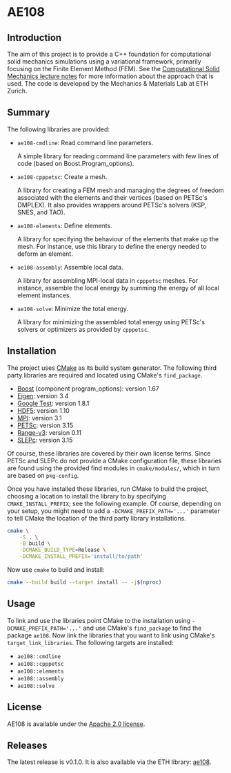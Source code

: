 <!---
 © 2020 ETH Zurich, Mechanics and Materials Lab
 © 2020 California Institute of Technology

 Licensed under the Apache License, Version 2.0 (the "License");
 you may not use this file except in compliance with the License.
 You may obtain a copy of the License at

 http://www.apache.org/licenses/LICENSE-2.0

 Unless required by applicable law or agreed to in writing, software
 distributed under the License is distributed on an "AS IS" BASIS,
 WITHOUT WARRANTIES OR CONDITIONS OF ANY KIND, either express or implied.
 See the License for the specific language governing permissions and
 limitations under the License.
-->

# AE108

## Introduction

The aim of this project is to provide a C++ foundation for computational solid mechanics simulations using a variational framework, primarily focusing on the Finite Element Method (FEM).
See the [Computational Solid Mechanics lecture notes](https://www.mm.ethz.ch/) for more information about the approach that is used.
The code is developed by the Mechanics & Materials Lab at ETH Zurich.

## Summary

The following libraries are provided:

- ```ae108-cmdline```: Read command line parameters.

    A simple library for reading command line parameters with few lines of code (based on Boost.Program_options).

- ```ae108-cpppetsc```: Create a mesh.

    A library for creating a FEM mesh and managing the degrees of freedom associated with the elements and their vertices (based on PETSc's DMPLEX). It also provides wrappers around PETSc's solvers (KSP, SNES, and TAO).

- ```ae108-elements```: Define elements.

    A library for specifying the behaviour of the elements that make up the mesh. For instance, use this library to define the energy needed to deform an element.

- ```ae108-assembly```: Assemble local data.

    A library for assembling MPI-local data in ```cpppetsc``` meshes. For instance, assemble the local energy by summing the energy of all local element instances.

- ```ae108-solve```: Minimize the total energy.

    A library for minimizing the assembled total energy using PETSc's solvers or optimizers as provided by ```cpppetsc```.

## Installation

The project uses [CMake](https://cmake.org) as its build system generator. The following third party libraries are required and located using CMake's ```find_package```.

- [Boost](https://www.boost.org) (component program_options): version 1.67
- [Eigen](http://eigen.tuxfamily.org): version 3.4
- [Google Test](https://github.com/google/googletest): version 1.8.1
- [HDF5](https://www.hdfgroup.org/solutions/hdf5/): version 1.10
- [MPI](https://cmake.org/cmake/help/latest/module/FindMPI.html): version 3.1
- [PETSc](https://www.mcs.anl.gov/petsc/): version 3.15
- [Range-v3](https://github.com/ericniebler/range-v3): version 0.11
- [SLEPc](https://slepc.upv.es/): version 3.15

Of course, these libraries are covered by their own license terms. Since PETSc and SLEPc do not provide a CMake configuration file, these libraries are found using the provided find modules in ```cmake/modules/```, which in turn are based on ```pkg-config```.

Once you have installed these libraries, run CMake to build the project, choosing a location to install the library to by specifying ```CMAKE_INSTALL_PREFIX```; see the following example. Of course, depending on your setup, you might need to add a ```-DCMAKE_PREFIX_PATH='...'``` parameter to tell CMake the location of the third party library installations.

```bash
cmake \
    -S . \
    -B build \
    -DCMAKE_BUILD_TYPE=Release \
    -DCMAKE_INSTALL_PREFIX='install/to/path'
```

Now use ```cmake``` to build and install:

```bash
cmake --build build --target install -- -j$(nproc)
```

## Usage

To link and use the libraries point CMake to the installation using ```-DCMAKE_PREFIX_PATH='...'``` and use CMake's ```find_package``` to find the package ```ae108```. Now link the libraries that you want to link using CMake's ```target_link_libraries```. The following targets are installed:

- ```ae108::cmdline```
- ```ae108::cpppetsc```
- ```ae108::elements```
- ```ae108::assembly```
- ```ae108::solve```

## License

AE108 is available under the [Apache 2.0 license](https://choosealicense.com/licenses/apache-2.0/).

## Releases

The latest release is v0.1.0. It is also available via the ETH library: [ae108](https://search.library.ethz.ch/permalink/f/13kse66/data_archiveIE15605648).
